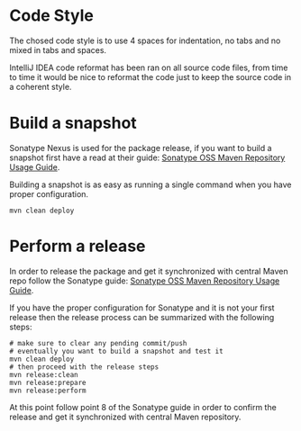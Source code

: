 
Code Style
==========

The chosed code style is to use 4 spaces for indentation, no tabs
and no mixed in tabs and spaces.

IntelliJ IDEA code reformat has been ran on all source code files,
from time to time it would be nice to reformat the code just to keep
the source code in a coherent style.

Build a snapshot
================

Sonatype Nexus is used for the package release, if you want to build
a snapshot first have a read at their guide:
[Sonatype OSS Maven Repository Usage Guide](http://docs.sonatype.org/display/Repository/Sonatype+OSS+Maven+Repository+Usage+Guide).

Building a snapshot is as easy as running a single command when you have
proper configuration.

    mvn clean deploy


Perform a release
=================

In order to release the package and get it synchronized with
central Maven repo follow the Sonatype guide:
[Sonatype OSS Maven Repository Usage Guide](http://docs.sonatype.org/display/Repository/Sonatype+OSS+Maven+Repository+Usage+Guide).

If you have the proper configuration for Sonatype and it is not your first
release then the release process can be summarized with the following steps:

    # make sure to clear any pending commit/push
    # eventually you want to build a snapshot and test it
    mvn clean deploy
    # then proceed with the release steps
    mvn release:clean
    mvn release:prepare
    mvn release:perform

At this point follow point 8 of the Sonatype guide in order to confirm
the release and get it synchronized with central Maven repository.

